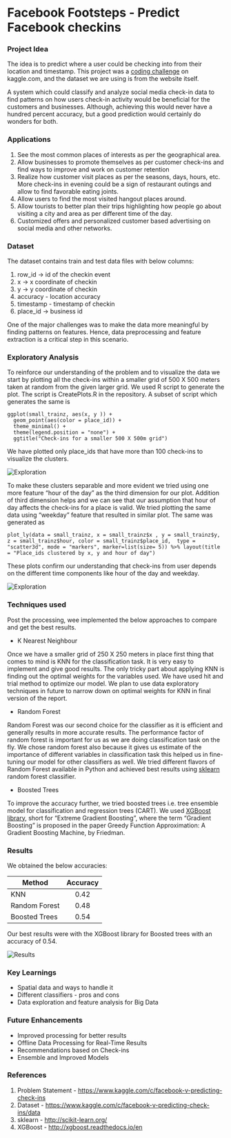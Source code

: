 # Facebook Footsteps - Predict Facebook checkins

### Project Idea

The idea is to predict where a user could be checking into from their location and timestamp. This project was a [coding challenge](https://www.kaggle.com/c/facebook-v-predicting-check-ins) on kaggle.com, and the dataset we are using is from the website itself.

A system which could classify and analyze social media check-in data to find patterns on how users check-in activity would be beneficial for the customers and businesses. Although, achieving this would never have a hundred percent accuracy, but a good prediction would certainly do wonders for both.

### Applications

1. See the most common places of interests as per the geographical area.
2. Allow businesses to promote themselves as per customer check-ins and find ways to improve and work on customer retention
3. Realize how customer visit places as per the seasons, days, hours, etc. More check-ins in evening could be a sign of restaurant outings and allow to find favorable eating joints.
4. Allow users to find the most visited hangout places around.
5. Allow tourists to better plan their trips highlighting how people go about visiting a city and area as per different time of the day.
6. Customized offers and personalized customer based advertising on social media and other networks.

### Dataset

The dataset contains train and test data files with below columns:

1. row_id -> id of the checkin event
2. x -> x coordinate of checkin
3. y -> y coordinate of checkin
4. accuracy - location accuracy
5. timestamp - timestamp of checkin
6. place_id -> business id

One of the major challenges was to make the data more meaningful by finding patterns on features. Hence, data preprocessing and feature extraction is a critical step in this scenario.

### Exploratory Analysis

To reinforce our understanding of the problem and to visualize the data we start by plotting all the check-ins within a smaller grid of 500 X 500 meters taken at random from the given larger grid. 
We used R script to generate the plot. The script is CreatePlots.R in the repository. A subset of script which generates the same is
```
ggplot(small_trainz, aes(x, y )) +
  geom_point(aes(color = place_id)) + 
  theme_minimal() +
  theme(legend.position = "none") +
  ggtitle("Check-ins for a smaller 500 X 500m grid")
```

We have plotted only place_ids that have more than 100 check-ins to visualize the clusters.

![Exploration](https://github.com/shivamgulati1991/Facebook--Footsteps-Prediction/blob/master/Exploratory_Analysis/Rplot01.png)

To make these clusters separable and more evident we tried using one more feature “hour of the day” as the third dimension for our plot.
Addition of third dimension helps and we can see that our assumption that hour of day affects the check-ins for a place is valid. We tried plotting the same data using “weekday” feature that resulted in similar plot. The same was generated as
```
plot_ly(data = small_trainz, x = small_trainz$x , y = small_trainz$y, z = small_trainz$hour, color = small_trainz$place_id,  type = "scatter3d", mode = "markers", marker=list(size= 5)) %>% layout(title = "Place_ids clustered by x, y and hour of day")
```

These plots confirm our understanding that check-ins from user depends on the different time components like hour of the day and weekday.

![Exploration](https://github.com/shivamgulati1991/Facebook--Footsteps-Prediction/blob/master/Exploratory_Analysis/Rplot03.png)

### Techniques used

Post the processing, wee implemented the below approaches to compare and get the best results.

* K Nearest Neighbour

Once we have a smaller grid of 250 X 250 meters in place first thing that comes to mind is KNN for the classification task. It is very easy to implement and give good results. The only tricky part about applying KNN is finding out the optimal weights for the variables used. We have used hit and trial method to optimize our model. We plan to use data exploratory techniques in future to narrow down on optimal weights for KNN in final version of the report.

* Random Forest

Random Forest was our second choice for the classifier as it is efficient and generally results in more accurate results. The performance factor of random forest is important for us as we are doing classification task on the fly. We chose random forest also because it gives us estimate of the importance of different variables in classification task this helped us in fine-tuning our model for other classifiers as well. We tried different flavors of Random Forest available in Python and achieved best results using [sklearn](http://scikit-learn.org/) random forest classifier.

* Boosted Trees

To improve the accuracy further, we tried boosted trees i.e. tree ensemble model for classification and regression trees (CART). We used [XGBoost library](http://xgboost.readthedocs.io/en/latest/model.html), short for “Extreme Gradient Boosting”, where the term “Gradient Boosting” is proposed in the paper Greedy Function Approximation: A Gradient Boosting Machine, by Friedman.

### Results

We obtained the below accuracies:

| Method        | Accuracy      |
| ------------- |:-------------:|
| KNN           | 0.42          |
| Random Forest | 0.48          |
| Boosted Trees | 0.54          |

Our best results were with the XGBoost library for Boosted trees with an accuracy of 0.54.

![Results](https://github.com/shivamgulati1991/Facebook--Footsteps-Prediction/blob/master/result.PNG)


### Key Learnings

* Spatial data and ways to handle it
* Different classifiers - pros and cons
* Data exploration and feature analysis for Big Data

### Future Enhancements

* Improved processing for better results
* Offline Data Processing for Real-Time Results
* Recommendations based on Check-ins
* Ensemble and Improved Models

### References

1. Problem Statement - https://www.kaggle.com/c/facebook-v-predicting-check-ins
2. Dataset - https://www.kaggle.com/c/facebook-v-predicting-check-ins/data
3. sklearn - http://scikit-learn.org/
4. XGBoost - http://xgboost.readthedocs.io/en
